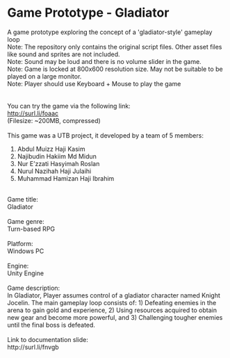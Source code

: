 # Game Prototype - Gladiator
A game prototype exploring the concept of a 'gladiator-style' gameplay loop <br/>
Note: The repository only contains the original script files. Other asset files like sound and sprites are not included.<br/>
Note: Sound may be loud and there is no volume slider in the game.<br/>
Note: Game is locked at 800x600 resolution size. May not be suitable to be played on a large monitor.<br/>
Note: Player should use Keyboard + Mouse to play the game<br/>
<br/><br/>
You can try the game via the following link:<br/>
http://surl.li/foaac<br/>
(Filesize: ~200MB, compressed)<br/>
<br/>
This game was a UTB project, it developed by a team of 5 members:<br/>
1. Abdul Muizz Haji Kasim<br/>
2. Najibudin Hakiim Md Midun<br/>
3. Nur E’zzati Hasyimah Roslan<br/>
4. Nurul Nazihah Haji Julaihi<br/>
5. Muhammad Hamizan Haji Ibrahim<br/>
<br/>
Game title:<br/>
Gladiator<br/>
<br/>
Game genre:<br/>
Turn-based RPG<br/>
<br/>
Platform:<br/>
Windows PC<br/>
<br/>
Engine:<br/>
Unity Engine<br/>
<br/>
Game description:<br/>
In Gladiator, Player assumes control of a gladiator character named Knight Jocelin. The main gameplay loop consists of: 1) Defeating enemies in the arena to gain gold and experience, 2) Using resources acquired to obtain new gear and become more powerful, and 3) Challenging tougher enemies until the final boss is defeated.<br/>
<br/>
Link to documentation slide:<br/>
http://surl.li/fnvgb
